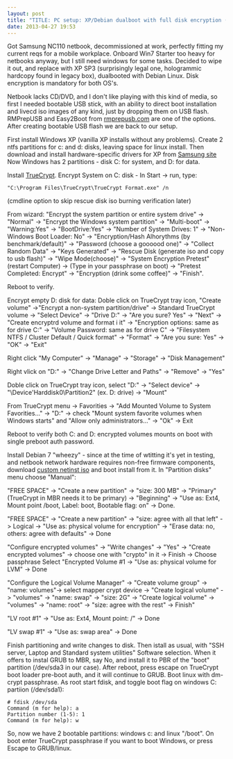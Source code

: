 ```yaml
---
layout: post
title: "TITLE: PC setup: XP/Debian dualboot with full disk encryption (C:/D: TrueCrypt + dm-crypt)"
date: 2013-04-27 19:53
---
```


Got Samsung NC110 netbook, decommissioned at work, perfectly fitting my current reqs for a mobile workplace.
Onboard Win7 Starter too heavy for netbooks anyway, but I still need windows for some tasks.
Decided to wipe it out, and replace with XP SP3 (surprisingly legal one, hologrammic hardcopy found in legacy box),
dualbooted with Debian Linux. Disk encryption is mandatory for both OS's.

Netbook lacks CD/DVD, and I don't like playing with this kind of media, so first I needed bootable USB stick,
with an ability to direct boot installation and livecd iso images of any kind, just by dropping them on USB flash.
RMPrepUSB and Easy2Boot from [rmprepusb.com](http://www.rmprepusb.com) are one of the options.
After creating bootable USB flash we are back to our setup.

First install Windows XP (vanilla XP installs without any problems). Create 2 ntfs partitions for c: and d: disks, leaving space for linux install.
Then download and install hardware-specific drivers for XP from [Samsung site](http://www.samsung.com/us/support/owners/product/NP-NC110-A02US)
Now Windows has 2 partitions - disk C: for system, and D: for data.

Install [TrueCrypt](http://www.truecrypt.org/). Encrypt System on C: disk - In Start -> run, type:

~~~
"C:\Program Files\TrueCrypt\TrueCrypt Format.exe" /n
~~~

(cmdline option to skip rescue disk iso burning verification later)
 
From wizard: "Encrypt the system partition or entire system drive" -> "Normal" ->
"Encrypt the Windows system partition" -> "Multi-boot" -> "Warning:Yes" -> "BootDrive:Yes" ->
"Number of System Drives: 1" -> "Non-Windows Boot Loader: No" ->
"Encryption/Hash Alhorythms (by benchmark/default)" -> "Password (choose a goooood one)" ->
"Collect Random Data" -> "Keys Generated" -> "Rescue Disk (generate iso and copy to usb flash)" ->
"Wipe Mode(choose)" -> "System Encryption Pretest" (restart Computer) -> (Type in your passphrase on boot) ->
"Pretest Completed: Encrypt" -> "Encryption (drink some coffee)" -> "Finish". 

Reboot to verify.

Encrypt empty D: disk for data: Doble click on TrueCrypt tray icon, 
"Create volume" ->"Encrypt a non-system partition/drive" -> Standard TrueCrypt volume ->
"Select Device" -> "Drive D:" -> "Are you sure? Yes" -> "Next" -> "Create encryptrd volume and format i it" ->
"Encryption options: same as for drive C:" -> "Volume Password: same as for drive C" ->
"Filesystem NTFS / Cluster Default / Quick format" -> "Format" -> "Are you sure: Yes" -> "OK" -> "Exit"

Right click "My Computer" -> "Manage" -> "Storage" -> "Disk Management"

Right vlick on "D:" -> "Change Drive Letter and Paths" -> "Remove" -> "Yes"

Doble click on TrueCrypt tray icon, select "D:" -> "Select device" -> "\Device'Harddisk0\Partition2" (ex. D: drive) -> "Mount"

From TrueCrypt menu -> Favorities -> "Add Mounted Volume to System Favorities..." -> "D:" ->
check "Mount system favorite volumes when Windows starts" and "Allow only administrators..." -> "Ok" -> Exit

Reboot to verify both C: and D: encrypted volumes mounts on boot with single preboot auth password.

Install Debian 7 "wheezy" - since at the time of wtitting it's yet in testing, and netbook network hardware
requires non-free firmware components, download [custom netinst iso](http://cdimage.debian.org/cdimage/unofficial/non-free/cd-including-firmware/wheezy_di_rc1/i386/iso-cd/firmware-wheezy-DI-rc1-i386-netinst.iso) and boot install from it. In "Partition disks" menu choose "Manual":

"FREE SPACE" -> "Create a new partition" -> "size: 300 MB" -> "Primary" (TrueCrypt in MBR needs it to be primary) ->
"Beginning" -> "Use as: Ext4, Mount point /boot, Label: boot, Bootable flag: on" -> Done.

"FREE SPACE" -> "Create a new partition" -> "size: agree with all that left" -> Logical ->
"Use as: physical volume for encryption" -> "Erase data: no, others: agree with defaults" -> Done

"Configure encrypted volumes" -> "Write changes" -> "Yes" -> "Create encrypted volumes" ->
choose one with "crypto" in it -> Finish -> Choose passphrase
Select "Encrypted Volume #1 -> "Use as: physical volume for LVM" -> Done

"Configure the Logical Volume Manager" -> "Create volume group" -> "name: volumes"-> select mapper crypt device ->
"Create logical volume" -> "volumes" -> "name: swap" -> "size: 2G" -> "Create logical volume" -> "volumes" ->
"name: root" -> "size: agree with the rest" -> Finish"

"LV root #1" -> "Use as: Ext4, Mount point: /" -> Done

"LV swap #1" -> "Use as: swap area" -> Done

Finish partitioning and write changes to disk. Then istall as usual, with "SSH server, Laptop and Standard system utilities"
Software selection. When it offers to instal GRUB to MBR, say No, and install it to PBR of the "boot" partition
(/dev/sda3 in our case). After reboot, press escape on TrueCrypt boot loader pre-boot auth, and it will continue to GRUB.
Boot linux with dm-crypt passphrase. As root start fdisk, and toggle boot flag on windows C: partiion (/dev/sda1):

~~~
# fdisk /dev/sda
Command (m for help): a
Partition number (1-5): 1
Command (m for help): w
~~~

So, now we have 2 bootable partitions: windows c: and linux "/boot".
On boot enter TrueCrypt passphrase if you want to boot Windows, or press Escape to GRUB/linux.
